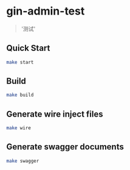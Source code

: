 # gin-admin-test

> '测试'

## Quick Start

```bash
make start
```

## Build

```bash
make build
```

## Generate wire inject files

```bash
make wire
```

## Generate swagger documents

```bash
make swagger
```

